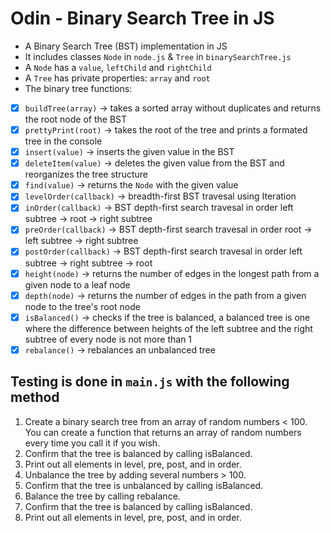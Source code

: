 # Odin - Binary Search Tree in JS

- A Binary Search Tree (BST) implementation in JS
- It includes classes `Node` in `node.js` & `Tree` in `binarySearchTree.js`
- A `Node` has a `value`, `leftChild` and `rightChild`
- A `Tree` has private properties: `array` and `root`
- The binary tree functions:
- [x] `buildTree(array)` -> takes a sorted array without duplicates and returns the root node of the BST
- [x] `prettyPrint(root)` -> takes the root of the tree and prints a formated tree in the console
- [x] `insert(value)` -> inserts the given value in the BST
- [x] `deleteItem(value)` -> deletes the given value from the BST and reorganizes the tree structure
- [x] `find(value)` -> returns the `Node` with the given value
- [x] `levelOrder(callback)` -> breadth-first BST travesal using Iteration
- [x] `inOrder(callback)` -> BST depth-first search travesal in order left subtree -> root -> right subtree
- [x] `preOrder(callback)` -> BST depth-first search travesal in order root -> left subtree -> right subtree
- [x] `postOrder(callback)` -> BST depth-first search travesal in order left subtree -> right subtree -> root
- [x] `height(node)` -> returns the number of edges in the longest path from a given node to a leaf node
- [x] `depth(node)` -> returns the number of edges in the path from a given node to the tree's root node
- [x] `isBalanced()` -> checks if the tree is balanced, a balanced tree is one where the difference between heights of the left subtree and the right subtree of every node is not more than 1
- [x] `rebalance()` -> rebalances an unbalanced tree

## Testing is done in `main.js` with the following method

1. Create a binary search tree from an array of random numbers < 100. You can create a function that returns an array of random numbers every time you call it if you wish.
2. Confirm that the tree is balanced by calling isBalanced.
3. Print out all elements in level, pre, post, and in order.
4. Unbalance the tree by adding several numbers > 100.
5. Confirm that the tree is unbalanced by calling isBalanced.
6. Balance the tree by calling rebalance.
7. Confirm that the tree is balanced by calling isBalanced.
8. Print out all elements in level, pre, post, and in order.
